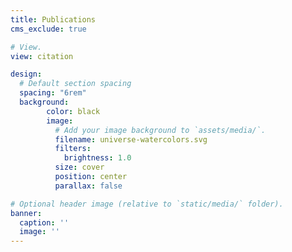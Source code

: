 ```yaml
---
title: Publications
cms_exclude: true

# View.
view: citation

design:
  # Default section spacing
  spacing: "6rem"
  background:
        color: black
        image:
          # Add your image background to `assets/media/`.
          filename: universe-watercolors.svg
          filters:
            brightness: 1.0
          size: cover
          position: center
          parallax: false

# Optional header image (relative to `static/media/` folder).
banner:
  caption: ''
  image: ''
---
```

